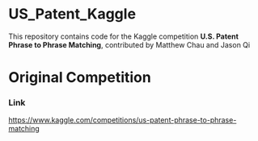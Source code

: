 # US_Patent_Kaggle

This repository contains code for the Kaggle competition **U.S. Patent Phrase to Phrase Matching**, contributed by Matthew Chau and Jason Qi

# Original Competition
### Link
https://www.kaggle.com/competitions/us-patent-phrase-to-phrase-matching


